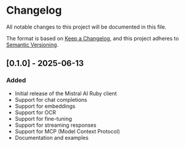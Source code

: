 # Changelog

All notable changes to this project will be documented in this file.

The format is based on [Keep a Changelog](https://keepachangelog.com/en/1.0.0/),
and this project adheres to [Semantic Versioning](https://semver.org/spec/v2.0.0.html).

## [0.1.0] - 2025-06-13

### Added
- Initial release of the Mistral AI Ruby client
- Support for chat completions
- Support for embeddings
- Support for OCR
- Support for fine-tuning
- Support for streaming responses
- Support for MCP (Model Context Protocol)
- Documentation and examples 